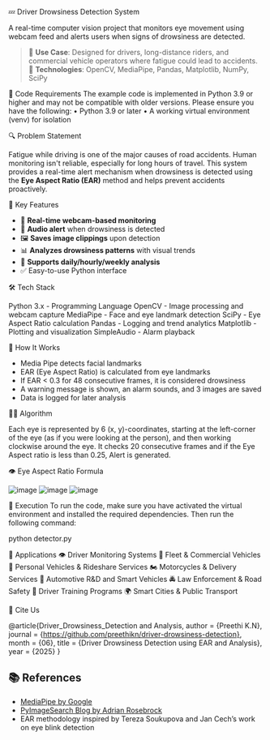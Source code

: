 💤 Driver Drowsiness Detection System

A real-time computer vision project that monitors eye movement using webcam feed and alerts users when signs of drowsiness are detected.

> 🚗 **Use Case**: Designed for drivers, long-distance riders, and commercial vehicle operators where fatigue could lead to accidents.  
> 🧠 **Technologies**: OpenCV, MediaPipe, Pandas, Matplotlib, NumPy, SciPy

🦄 Code Requirements 
The example code is implemented in Python 3.9 or higher and may not be compatible with older versions.
Please ensure you have the following:
•	Python 3.9 or later
•	A working virtual environment (venv) for isolation

 🔍 Problem Statement

Fatigue while driving is one of the major causes of road accidents. Human monitoring isn't reliable, especially for long hours of travel. This system provides a real-time alert mechanism when drowsiness is detected using the **Eye Aspect Ratio (EAR)** method and helps prevent accidents proactively.

 🎯 Key Features

- 🔄 **Real-time webcam-based monitoring**
- 🚨 **Audio alert** when drowsiness is detected
- 🖼️ **Saves image clippings** upon detection
- 📊 **Analyzes drowsiness patterns** with visual trends
- 📅 **Supports daily/hourly/weekly analysis**
- ✅ Easy-to-use Python interface

 🛠️ Tech Stack
 
Python 3.x	 - Programming Language
OpenCV    	 - Image processing and webcam capture
MediaPipe	  - Face and eye landmark detection
SciPy       - Eye Aspect Ratio calculation
Pandas	     - Logging and trend analytics
Matplotlib	 - Plotting and visualization
SimpleAudio - 	Alarm playback


 📌 How It Works

- Media Pipe detects facial landmarks
- EAR (Eye Aspect Ratio) is calculated from eye landmarks
- If EAR < 0.3 for 48 consecutive frames, it is considered drowsiness
- A warning message is shown, an alarm sounds, and 3 images are saved
- Data is logged for later analysis

👨‍🔬 Algorithm 

Each eye is represented by 6 (x, y)-coordinates, starting at the left-corner of the eye (as if you were looking at the person), and then working clockwise around the eye.
It checks 20 consecutive frames and if the Eye Aspect ratio is less than 0.25, Alert is generated.

 👁 Eye Aspect Ratio Formula

 
 ![image](https://github.com/user-attachments/assets/21b619a9-56e9-47f6-bc3b-f5003fd84880)
![image](https://github.com/user-attachments/assets/fcee91f5-efc8-4d08-b6c8-ec621e74b518)
![image](https://github.com/user-attachments/assets/0cc55a1a-4f92-40e4-8e3e-1a3bd5e05845)



🐉 Execution
To run the code, make sure you have activated the virtual environment and installed the required dependencies. Then run the following command:

python detector.py


 💼 Applications
  	👁️ Driver Monitoring Systems
  	🚚 Fleet & Commercial Vehicles
  	🚗 Personal Vehicles & Rideshare Services
  	🏍️ Motorcycles & Delivery Services
  	🏁 Automotive R&D and Smart Vehicles
  	🚔 Law Enforcement & Road Safety
 	👥 Driver Training Programs
  	🌍 Smart Cities & Public Transport

 📌 Cite Us

@article{Driver_Drowsiness_Detection and Analysis,
author = {Preethi K.N},
journal = {https://github.com/preethikn/driver-drowsiness-detection},
month = {06},
title = {Driver Drowsiness Detection using EAR and Analysis},
year = {2025}
}

## 📚 References

- [MediaPipe by Google](https://google.github.io/mediapipe/)
- [PyImageSearch Blog by Adrian Rosebrock](https://pyimagesearch.com)
- EAR methodology inspired by Tereza Soukupova and Jan Cech’s work on eye blink detection
